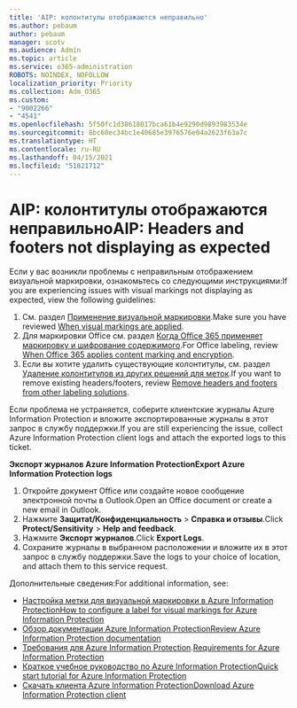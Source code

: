 ```yaml
---
title: 'AIP: колонтитулы отображаются неправильно'
ms.author: pebaum
author: pebaum
manager: scotv
ms.audience: Admin
ms.topic: article
ms.service: o365-administration
ROBOTS: NOINDEX, NOFOLLOW
localization_priority: Priority
ms.collection: Adm_O365
ms.custom:
- "9002266"
- "4541"
ms.openlocfilehash: 5f50fc1d38618017bca61b4e9290d9893983534e
ms.sourcegitcommit: 8bc60ec34bc1e40685e3976576e04a2623f63a7c
ms.translationtype: HT
ms.contentlocale: ru-RU
ms.lasthandoff: 04/15/2021
ms.locfileid: "51821712"
---
```

# <a name="aip-headers-and-footers-not-displaying-as-expected"></a><span data-ttu-id="0b677-102">AIP: колонтитулы отображаются неправильно</span><span class="sxs-lookup"><span data-stu-id="0b677-102">AIP: Headers and footers not displaying as expected</span></span>

<span data-ttu-id="0b677-103">Если у вас возникли проблемы с неправильным отображением визуальной маркировки, ознакомьтесь со следующими инструкциями:</span><span class="sxs-lookup"><span data-stu-id="0b677-103">If you are experiencing issues with visual markings not displaying as expected, view the following guidelines:</span></span>

1. <span data-ttu-id="0b677-104">См. раздел [Применение визуальной маркировки](https://docs.microsoft.com/azure/information-protection/configure-policy-markings#when-visual-markings-are-applied).</span><span class="sxs-lookup"><span data-stu-id="0b677-104">Make sure you have reviewed [When visual markings are applied](https://docs.microsoft.com/azure/information-protection/configure-policy-markings#when-visual-markings-are-applied).</span></span>
2. <span data-ttu-id="0b677-105">Для маркировки Office см. раздел [Когда Office 365 применяет маркировку и шифрование содержимого](https://docs.microsoft.com/microsoft-365/compliance/sensitivity-labels-office-apps#when-office-apps-apply-content-marking-and-encryption).</span><span class="sxs-lookup"><span data-stu-id="0b677-105">For Office labeling, review [When Office 365 applies content marking and encryption](https://docs.microsoft.com/microsoft-365/compliance/sensitivity-labels-office-apps#when-office-apps-apply-content-marking-and-encryption).</span></span>
3. <span data-ttu-id="0b677-106">Если вы хотите удалить существующие колонтитулы, см. раздел [Удаление колонтитулов из других решений для меток](https://docs.microsoft.com/azure/information-protection/rms-client/client-admin-guide-customizations#remove-headers-and-footers-from-other-labeling-solutions).</span><span class="sxs-lookup"><span data-stu-id="0b677-106">If you want to remove existing headers/footers, review [Remove headers and footers from other labeling solutions](https://docs.microsoft.com/azure/information-protection/rms-client/client-admin-guide-customizations#remove-headers-and-footers-from-other-labeling-solutions).</span></span>

<span data-ttu-id="0b677-107">Если проблема не устраняется, соберите клиентские журналы Azure Information Protection и вложите экспортированные журналы в этот запрос в службу поддержки.</span><span class="sxs-lookup"><span data-stu-id="0b677-107">If you are still experiencing the issue, collect Azure Information Protection client logs and attach the exported logs to this ticket.</span></span>

<span data-ttu-id="0b677-108">**Экспорт журналов Azure Information Protection**</span><span class="sxs-lookup"><span data-stu-id="0b677-108">**Export Azure Information Protection logs**</span></span>

1. <span data-ttu-id="0b677-109">Откройте документ Office или создайте новое сообщение электронной почты в Outlook.</span><span class="sxs-lookup"><span data-stu-id="0b677-109">Open an Office document or create a new email in Outlook.</span></span>
2. <span data-ttu-id="0b677-110">Нажмите **Защитаt/Конфиденциальность** > **Справка и отзывы**.</span><span class="sxs-lookup"><span data-stu-id="0b677-110">Click **Protect/Sensitivity** > **Help and feedback**.</span></span>
3. <span data-ttu-id="0b677-111">Нажмите **Экспорт журналов**.</span><span class="sxs-lookup"><span data-stu-id="0b677-111">Click **Export Logs**.</span></span>
4. <span data-ttu-id="0b677-112">Сохраните журналы в выбранном расположении и вложите их в этот запрос в службу поддержки.</span><span class="sxs-lookup"><span data-stu-id="0b677-112">Save the logs to your choice of location, and attach them to this service request.</span></span>

<span data-ttu-id="0b677-113">Дополнительные сведения:</span><span class="sxs-lookup"><span data-stu-id="0b677-113">For additional information, see:</span></span>

- [<span data-ttu-id="0b677-114">Настройка метки для визуальной маркировки в Azure Information Protection</span><span class="sxs-lookup"><span data-stu-id="0b677-114">How to configure a label for visual markings for Azure Information Protection</span></span>](https://docs.microsoft.com/azure/information-protection/configure-policy-markings)
- [<span data-ttu-id="0b677-115">Обзор документации Azure Information Protection</span><span class="sxs-lookup"><span data-stu-id="0b677-115">Review Azure Information Protection documentation</span></span>](https://docs.microsoft.com/azure/information-protection/what-is-information-protection)
- <span data-ttu-id="0b677-116">[Требования для Azure Information Protection](https://docs.microsoft.com/azure/information-protection/get-started/requirements).</span><span class="sxs-lookup"><span data-stu-id="0b677-116">[Requirements for Azure Information Protection](https://docs.microsoft.com/azure/information-protection/get-started/requirements)</span></span>
- [<span data-ttu-id="0b677-117">Краткое учебное руководство по Azure Information Protection</span><span class="sxs-lookup"><span data-stu-id="0b677-117">Quick start tutorial for Azure Information Protection</span></span>](https://docs.microsoft.com/azure/information-protection/get-started/infoprotect-quick-start-tutorial)
- [<span data-ttu-id="0b677-118">Скачать клиента Azure Information Protection</span><span class="sxs-lookup"><span data-stu-id="0b677-118">Download Azure Information Protection client</span></span>](https://www.microsoft.com/download/details.aspx?id=53018)
